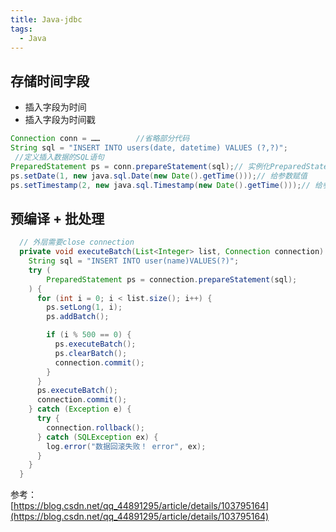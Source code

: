 ```yaml
---
title: Java-jdbc
tags:
  - Java
---
```

## 存储时间字段
- 插入字段为时间
- 插入字段为时间戳
```java
Connection conn = ……        //省略部分代码
String sql = "INSERT INTO users(date, datetime) VALUES (?,?)"; 
 //定义插入数据的SQL语句
PreparedStatement ps = conn.prepareStatement(sql);// 实例化PreparedStatement对象
ps.setDate(1, new java.sql.Date(new Date().getTime()));// 给参数赋值
ps.setTimestamp(2, new java.sql.Timestamp(new Date().getTime()));// 给参数赋值
```

## 预编译 + 批处理
```java
  // 外层需要close connection
  private void executeBatch(List<Integer> list, Connection connection) {
    String sql = "INSERT INTO user(name)VALUES(?)";
    try (
        PreparedStatement ps = connection.prepareStatement(sql);
    ) {
      for (int i = 0; i < list.size(); i++) {
        ps.setLong(1, i);
        ps.addBatch();

        if (i % 500 == 0) {
          ps.executeBatch();
          ps.clearBatch();
          connection.commit();
        }
      }
      ps.executeBatch();
      connection.commit();
    } catch (Exception e) {
      try {
        connection.rollback();
      } catch (SQLException ex) {
        log.error("数据回滚失败！ error", ex);
      }
    }
  }
```
参考：  
[https://blog.csdn.net/qq_44891295/article/details/103795164](https://blog.csdn.net/qq_44891295/article/details/103795164)  